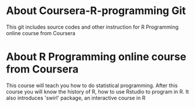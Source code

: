 # About Coursera-R-programming Git
This git includes source codes and other instruction for R Programming online course from Coursera 
# About R Programming online course from Coursera
This course will teach you how to do statistical programming. After this course you will know the history of R, how to use Rstudio to program in R. It also introduces 'swirl' package, an interactive course in R




